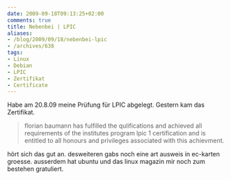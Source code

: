 ```yaml
---
date: 2009-09-18T09:13:25+02:00
comments: true
title: Nebenbei | LPIC
aliases:
- /blog/2009/09/18/nebenbei-lpic
- /archives/638
tags:
- Linux
- Debian
- LPIC
- Zertifikat
- Certificate
---
```


Habe am 20.8.09 meine Prüfung für LPIC abgelegt. Gestern kam das
Zertifikat.

> florian baumann has fulfilled the qulifications and achieved all
> requirements of the institutes program lpic 1 certification and is
> entitled to all honours and privileges associated with this achievment.

hört sich das gut an. desweiteren gabs noch eine art ausweis in ec-karten
groesse. ausserdem hat ubuntu und das linux magazin mir noch zum bestehen
gratuliert.
